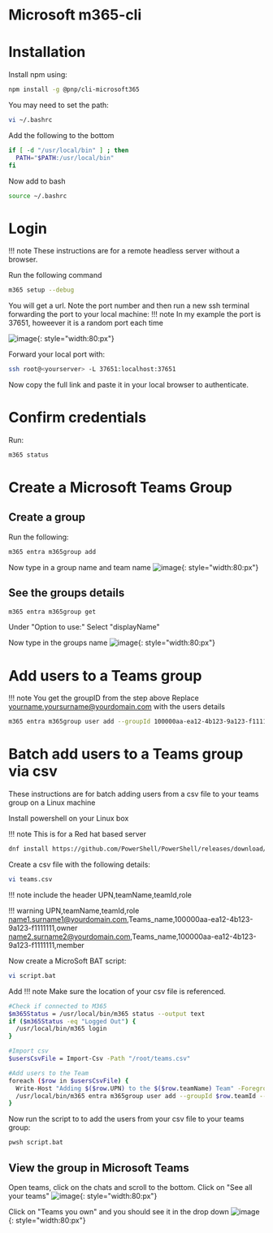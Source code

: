 # Microsoft m365-cli

# Installation
Install npm using:
```bash
npm install -g @pnp/cli-microsoft365
```

You may need to set the path:

```bash
vi ~/.bashrc
```

Add the following to the bottom

```bash
if [ -d "/usr/local/bin" ] ; then
  PATH="$PATH:/usr/local/bin"
fi
```
Now add to bash
```bash
source ~/.bashrc
```

# Login
!!! note
    These instructions are for a remote headless server without a browser.

Run the following command
```bash
m365 setup --debug
```

You will get a url. Note the port number and then run a new ssh terminal
forwarding the port to your local machine:
!!! note
    In my example the port is 37651, howeever it is a random port each time

![image](./img/m365_url.png){: style="width:80:px"}

Forward your local port with:
```bash
ssh root@<yourserver> -L 37651:localhost:37651
```

Now copy the full link and paste it in your local browser to authenticate.

# Confirm credentials
Run:
```bash
m365 status
```

# Create a Microsoft Teams Group
## Create a group
Run the following:
```bash
m365 entra m365group add
```
Now type in a group name and team name
![image](./img/365_url_create_group.png){: style="width:80:px"}

## See the groups details
```bash
m365 entra m365group get
```
Under "Option to use:"
Select "displayName"

Now type in the groups name
![image](./img/365_url_view_group.png){: style="width:80:px"}

# Add users to a Teams group

!!! note
    You get the groupID from the step above
    Replace yourname.yoursurname@yourdomain.com with the users details

```bash
m365 entra m365group user add --groupId 100000aa-ea12-4b123-9a123-f1111111 --userNames "yourname.yoursurname@yourdomain.com" --role member
```

# Batch add users to a Teams group via csv
These instructions are for batch adding users from a csv file to your teams group on a Linux machine

Install powershell on your Linux box

!!! note
    This is for a Red hat based server

```bash
dnf install https://github.com/PowerShell/PowerShell/releases/download/v7.5.1/powershell-7.5.1-1.rh.x86_64.rpm
```

Create a csv file with the following details:

```bash
vi teams.csv
```

!!! note
    include the header UPN,teamName,teamId,role

!!! warning
    UPN,teamName,teamId,role
    name1.surname1@yourdomain.com,Teams_name,100000aa-ea12-4b123-9a123-f1111111,owner
    name2.surname2@yourdomain.com,Teams_name,100000aa-ea12-4b123-9a123-f1111111,member

Now create a MicroSoft BAT script:
```bash
vi script.bat
```

Add
!!! note
    Make sure the location of your csv file is referenced.
```bash
#Check if connected to M365
$m365Status = /usr/local/bin/m365 status --output text
if ($m365Status -eq "Logged Out") {
  /usr/local/bin/m365 login
}

#Import csv
$usersCsvFile = Import-Csv -Path "/root/teams.csv"

#Add users to the Team
foreach ($row in $usersCsvFile) {
  Write-Host "Adding $($row.UPN) to the $($row.teamName) Team" -ForegroundColor Magenta
  /usr/local/bin/m365 entra m365group user add --groupId $row.teamId --userNames "$($row.UPN)" --role $row.role
}
```

Now run the script to to add the users from your csv file to your teams group:
```bash
pwsh script.bat
```

## View the group in Microsoft Teams
Open teams, click on the chats and scroll to the bottom.
Click on "See all your teams"
![image](./img/365_teams_1.png){: style="width:80:px"}

Click on "Teams you own" and you should see it in the drop down
![image](./img/365_teams_2.png){: style="width:80:px"}
